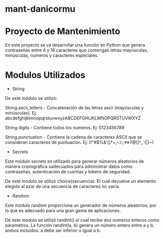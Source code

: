 # mant-danicormu

# Proyecto de Mantenimiento

En este proyecto se va desarrollar una función en Python que genera contraseñas entre 4 y 16 caracteres que contengan letras mayúsculas, minúsculas, numeros y caracteres especiales.

# Modulos Utilizados

* String

De este módulo se utilizó:

String.ascii_letters - Concatenación de las letras ascii (mayúsculas y minúsculas).
Ej: abcdefghijklmnopqrstuvwxyzABCDEFGHIJKLMNOPQRSTUVWXYZ

String.digits - Contiene todos los numeros. 
Ej: 0123456789

String.punctuation - Contiene la cadena de caracteres ASCII que se consideran caracteres de puntuación.
Ej: (!"#$%&'()*+,-./:;<=>?@[]^_`{|}~)



* Secrets

Este módulo secrets es utilizado para generar números aleatorios de manera criptográfica sadecuados para administrar datos como contraseñas, autenticación de cuentas y tokens de seguridad.

De este modulo se utilizó choice(secuencia). El cual devuelve un elemento elegido al azar de una secuencia de caracteres no vacía.

* Random

Este módulo random proporciona un generador de números aleatorios, por lo que es adecuado para una gran gama de aplicaciones.

De este modulo se utilizó randint() el cual recibe dos numeros enteros como parametros. La función randint(a, b) genera un número entero entre a y b, ambos incluidos. a debe ser inferior o igual a b.